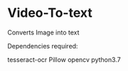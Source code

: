 # Video-To-text
Converts Image into text

Dependencies required:

tesseract-ocr
Pillow
opencv
python3.7
